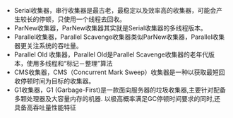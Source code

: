 * Serial收集器，串行收集器是最古老，最稳定以及效率高的收集器，可能会产生较长的停顿，只使用一个线程去回收。
* ParNew收集器，ParNew收集器其实就是Serial收集器的多线程版本。
* Parallel收集器，Parallel Scavenge收集器类似ParNew收集器，Parallel收集器更关注系统的吞吐量。
* Parallel Old 收集器，Parallel Old是Parallel Scavenge收集器的老年代版本，使用多线程和“标记－整理”算法
* CMS收集器，CMS（Concurrent Mark Sweep）收集器是一种以获取最短回收停顿时间为目标的收集器。
* G1收集器，G1 (Garbage-First)是一款面向服务器的垃圾收集器,主要针对配备多颗处理器及大容量内存的机器. 以极高概率满足GC停顿时间要求的同时,还具备高吞吐量性能特征